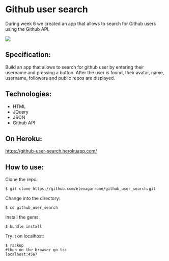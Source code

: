 Github user search
==================
During week 6 we created an app that allows to search for Github users using the Github API.

<img src="http://i61.tinypic.com/16lbltv.jpg">

Specification:
--------------
Build an app that allows to search for github user by entering their username and pressing a button. After the user is found, their avatar, name, username, followers and public repos are displayed.

Technologies:
----
- HTML
- JQuery
- JSON
- Github API

On Heroku:
----------
https://github-user-search.herokuapp.com/

How to use:
-----------
Clone the repo:
```shell
$ git clone https://github.com/elenagarrone/github_user_search.git
```
Change into the directory:
```shell
$ cd github_user_search
```
Install the gems:
```shell
$ bundle install
```
Try it on localhost:
```shell
$ rackup
#then on the browser go to:
localhost:4567
```
